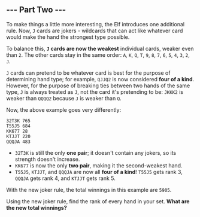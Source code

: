 ## --- Part Two ---

To make things a little more interesting, the Elf introduces one additional rule. Now, ``J`` cards are jokers - wildcards that can act like whatever card would make the hand the strongest type possible.

To balance this, **``J`` cards are now the weakest** individual cards, weaker even than ``2``. The other cards stay in the same order: ``A``, ``K``, ``Q``, ``T``, ``9``, ``8``, ``7``, ``6``, ``5``, ``4``, ``3``, ``2``, ``J``.

``J`` cards can pretend to be whatever card is best for the purpose of determining hand type; for example, ``QJJQ2`` is now considered **four of a kind**. However, for the purpose of breaking ties between two hands of the same type, ``J`` is always treated as ``J``, not the card it's pretending to be: ``JKKK2`` is weaker than ``QQQQ2`` because ``J`` is weaker than ``Q``.

Now, the above example goes very differently:

    32T3K 765
    T55J5 684
    KK677 28
    KTJJT 220
    QQQJA 483

* ``32T3K`` is still the only **one pair**; it doesn't contain any jokers, so its strength doesn't increase.
* ``KK677`` is now the only **two pair**, making it the second-weakest hand.
* ``T55J5``, ``KTJJT``, and ``QQQJA`` are now all **four of a kind**! ``T55J5`` gets rank 3, ``QQQJA`` gets rank 4, and ``KTJJT`` gets rank 5.

With the new joker rule, the total winnings in this example are ``5905``.

Using the new joker rule, find the rank of every hand in your set. **What are the new total winnings?**

